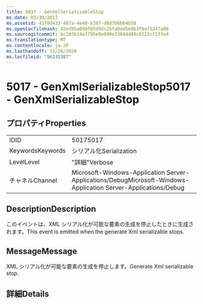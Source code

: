```yaml
---
title: 5017 - GenXmlSerializableStop
ms.date: 03/30/2017
ms.assetid: 41f0d433-487a-4e48-b397-d8d7b6b64b50
ms.openlocfilehash: 42ed95a099f05d9dc25fa0ed5ed63f8a75347a08
ms.sourcegitcommit: bc293b14af795e0e999e3304dd40c0222cf2ffe4
ms.translationtype: MT
ms.contentlocale: ja-JP
ms.lasthandoff: 11/26/2020
ms.locfileid: "96235387"
---
```

# <a name="5017---genxmlserializablestop"></a><span data-ttu-id="2f0aa-102">5017 - GenXmlSerializableStop</span><span class="sxs-lookup"><span data-stu-id="2f0aa-102">5017 - GenXmlSerializableStop</span></span>

## <a name="properties"></a><span data-ttu-id="2f0aa-103">プロパティ</span><span class="sxs-lookup"><span data-stu-id="2f0aa-103">Properties</span></span>  
  
|||  
|-|-|  
|<span data-ttu-id="2f0aa-104">ID</span><span class="sxs-lookup"><span data-stu-id="2f0aa-104">ID</span></span>|<span data-ttu-id="2f0aa-105">5017</span><span class="sxs-lookup"><span data-stu-id="2f0aa-105">5017</span></span>|  
|<span data-ttu-id="2f0aa-106">Keywords</span><span class="sxs-lookup"><span data-stu-id="2f0aa-106">Keywords</span></span>|<span data-ttu-id="2f0aa-107">シリアル化</span><span class="sxs-lookup"><span data-stu-id="2f0aa-107">Serialization</span></span>|  
|<span data-ttu-id="2f0aa-108">Level</span><span class="sxs-lookup"><span data-stu-id="2f0aa-108">Level</span></span>|<span data-ttu-id="2f0aa-109">"詳細"</span><span class="sxs-lookup"><span data-stu-id="2f0aa-109">Verbose</span></span>|  
|<span data-ttu-id="2f0aa-110">チャネル</span><span class="sxs-lookup"><span data-stu-id="2f0aa-110">Channel</span></span>|<span data-ttu-id="2f0aa-111">Microsoft-Windows-Application Server-Applications/Debug</span><span class="sxs-lookup"><span data-stu-id="2f0aa-111">Microsoft-Windows-Application Server-Applications/Debug</span></span>|  
  
## <a name="description"></a><span data-ttu-id="2f0aa-112">Description</span><span class="sxs-lookup"><span data-stu-id="2f0aa-112">Description</span></span>  

 <span data-ttu-id="2f0aa-113">このイベントは、XML シリアル化が可能な要素の生成を停止したときに生成されます。</span><span class="sxs-lookup"><span data-stu-id="2f0aa-113">This event is emitted when the generate Xml serializable stops.</span></span>  
  
## <a name="message"></a><span data-ttu-id="2f0aa-114">Message</span><span class="sxs-lookup"><span data-stu-id="2f0aa-114">Message</span></span>  

 <span data-ttu-id="2f0aa-115">XML シリアル化が可能な要素の生成を停止します。</span><span class="sxs-lookup"><span data-stu-id="2f0aa-115">Generate Xml serializable stop.</span></span>  
  
## <a name="details"></a><span data-ttu-id="2f0aa-116">詳細</span><span class="sxs-lookup"><span data-stu-id="2f0aa-116">Details</span></span>
